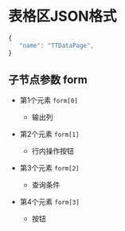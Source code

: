 # 表格区JSON格式

```js
{
   "name": "TTDataPage",
}
```

## 子节点参数 form

- 第1个元素 `form[0]`
    
    - 输出列

- 第2个元素 `form[1]`
 
    - 行内操作按钮

- 第3个元素 `form[2]`

    - 查询条件

- 第4个元素 `form[3]`

    - 按钮